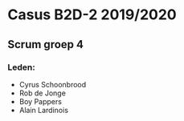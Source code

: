 # Casus B2D-2 2019/2020
## Scrum groep 4
### Leden:
* Cyrus Schoonbrood 
* Rob de Jonge
* Boy Pappers
* Alain Lardinois